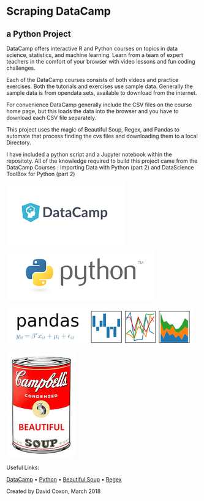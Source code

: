 # Scraping DataCamp

## a Python Project

DataCamp offers interactive R and Python courses on topics in data science, statistics, and machine learning. Learn from a team of expert teachers in the comfort of your browser with video lessons and fun coding challenges.

Each of the DataCamp courses consists of both videos and practice exercises. Both the tutorials and exercises use sample data. Generally the sample data is from opendata sets, available to download from the internet. 

For convenience DataCamp generally include the CSV files on the course home page, but this loads the data into the browser and you have to download each CSV file separately. 

This project uses the magic of Beautiful Soup, Regex, and Pandas to automate that process finding the cvs files and downloading them to a local Directory.
 
I have included a python script and a Jupyter notebook within the repositoty. All of the knowledge required to build this project came from the DataCamp Courses : Importing Data with Python (part 2) and DataScience ToolBox for Python (part 2) 

![DataCamp](Images/datacamp.png?raw=true)

![Python](Images/python.png?raw=true)

![Pandas](Images/pandas.png?raw=true)

![BeautifulSoup](Images/beautifulsoup.jpeg?raw=true)

Useful Links:

[DataCamp](https://Datacamp.com) • 
[Python](https://Datacamp.com) • 
[Beautiful Soup](https://www.crummy.com/software/BeautifulSoup/) • 
[Regex](https://docs.python.org/3/howto/regex.html)

Created by David Coxon, March 2018